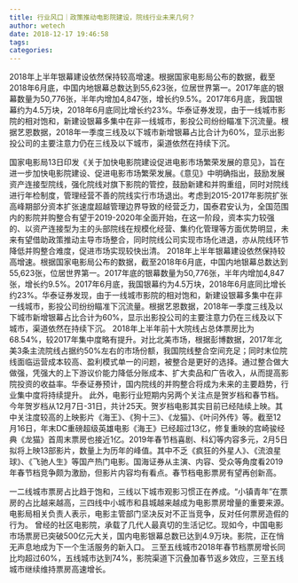 ```yaml
---
title: 行业风口｜政策推动电影院建设，院线行业未来几何？
author: wetech
date: 2018-12-17 19:46:58
tags: 
categories: 
---
```

2018年上半年银幕建设依然保持较高增速。根据国家电影局公布的数据，截至2018年6月底，中国内地银幕总数达到55,623张，位居世界第一。2017年底的银幕数量为50,776张，半年内增加4,847张，增长约9.5%。2017年6月底，我国银幕约为4.5万块，2018年6月底同比增长约23%。华泰证券发现，由于一线城市影院的相对饱和，新建设银幕多集中在非一线城市，影投公司纷纷瞄准下沉流量。根据艺恩数据，2018年一季度三线及以下城市新增银幕占比合计为60%，显示出影投公司的主要注意力仍在三线及以下城市，渠道依然在持续下沉。
<!-- more -->
国家电影局13日印发《关于加快电影院建设促进电影市场繁荣发展的意见》，旨在进一步加快电影院建设、促进电影市场繁荣发展。《意见》中明确指出，鼓励发展资产连接型院线，强化院线对旗下影院的管控，鼓励新建和并购重组，同时对院线进行年检制度，管理经营不善的院线实行市场退出。考虑到2015-2017年影院扩张高峰期部分资本扩张速度超越管理边界导致的经营乏力，国泰君安认为，全国范围内的影院并购整合有望于2019-2020年全面开始，在这一阶段，资本实力较强的、以资产连接型为主的头部院线在规模化经营、集约化管理等方面优势明显，未来有望借助政策推动主导市场整合，同时院线公司实现市场化进退，亦从院线环节降低并购整合难度，促进市场实现较快出清。
2018年上半年银幕建设依然保持较高增速。根据国家电影局公布的数据，截至2018年6月底，中国内地银幕总数达到55,623张，位居世界第一。2017年底的银幕数量为50,776张，半年内增加4,847张，增长约9.5%。2017年6月底，我国银幕约为4.5万块，2018年6月底同比增长约23%。华泰证券发现，由于一线城市影院的相对饱和，新建设银幕多集中在非一线城市，影投公司纷纷瞄准下沉流量。根据艺恩数据，2018年一季度三线及以下城市新增银幕占比合计为60%，显示出影投公司的主要注意力仍在三线及以下城市，渠道依然在持续下沉。
2018年上半年前十大院线占总体票房比为68.54%，较2017年集中度略有提升。对比北美市场，根据彭博数据，2017年北美3条主流院线占据约50%左右的市场份额，我国院线整合空间充足；同时末位院线面临运营成本较高、盈利模式单一的问题，被整合是更好的选择。通过整合做大做强，凭强大的上下游议价能力降低分账成本、扩大卖品和广告收入，从而提高影院投资的收益率。华泰证券预计，国内院线的并购整合将成为未来的主要趋势，行业集中度将持续提升。
此外，电影行业短期内另两个关注点是贺岁档和春节档。今年贺岁档从12月7日-31日，共计25天。贺岁档电影其实目前已经陆续上映。其中关注度较高的上映影片《海王》、《狗十三》、《龙猫》、《叶问外传》等。截至12月16日，年末DC重磅超级英雄电影《海王》已经超过13亿，修复重映的宫崎骏经典《龙猫》首周末票房也接近1亿。2019年春节档喜剧、科幻等内容多元，2月5日拟将上映13部影片，数量上为历年的峰值。其中不乏《疯狂的外星人》、《流浪星球》、《飞驰人生》等国产热门电影。国海证券从主演、内容、受众等角度看2019年春节档竞争颇为激励，但影片内容均有看点。春节档电影票房有望再创新高。
 
 
一二线城市票房占比趋于饱和，三线以下城市观影习惯正在养成。“小镇青年”在票房的占比越来越高，三四线中小城市和县城越来越成为电影票房增量的重要来源。
电影局相关负责人表示，电影主管部门坚决反对不正当竞争，反对任何票房造假的行为。
曾经的社区电影院，承载了几代人最真切的生活记忆。现如今，中国电影市场票房已突破500亿元大关，国内电影银幕总数已达到4.9万块。影院，正在悄无声息地成为下一个生活服务的新入口。
三至五线城市2018年春节档票房增长同比均超过60%，五线城市达到74%，影院渠道下沉叠加春节返乡效应，三至五线城市继续维持票房高速增长。

